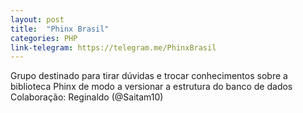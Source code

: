```yaml
---
layout: post
title:  "Phinx Brasil"
categories: PHP
link-telegram: https://telegram.me/PhinxBrasil
---
```

Grupo destinado para tirar dúvidas e trocar conhecimentos sobre a biblioteca Phinx de modo a versionar a estrutura do banco de dados
Colaboração: Reginaldo (@Saitam10)


